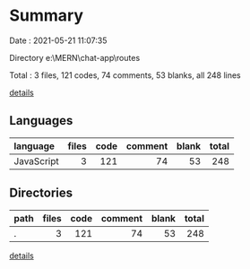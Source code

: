 # Summary

Date : 2021-05-21 11:07:35

Directory e:\MERN\chat-app\routes

Total : 3 files,  121 codes, 74 comments, 53 blanks, all 248 lines

[details](details.md)

## Languages
| language | files | code | comment | blank | total |
| :--- | ---: | ---: | ---: | ---: | ---: |
| JavaScript | 3 | 121 | 74 | 53 | 248 |

## Directories
| path | files | code | comment | blank | total |
| :--- | ---: | ---: | ---: | ---: | ---: |
| . | 3 | 121 | 74 | 53 | 248 |

[details](details.md)